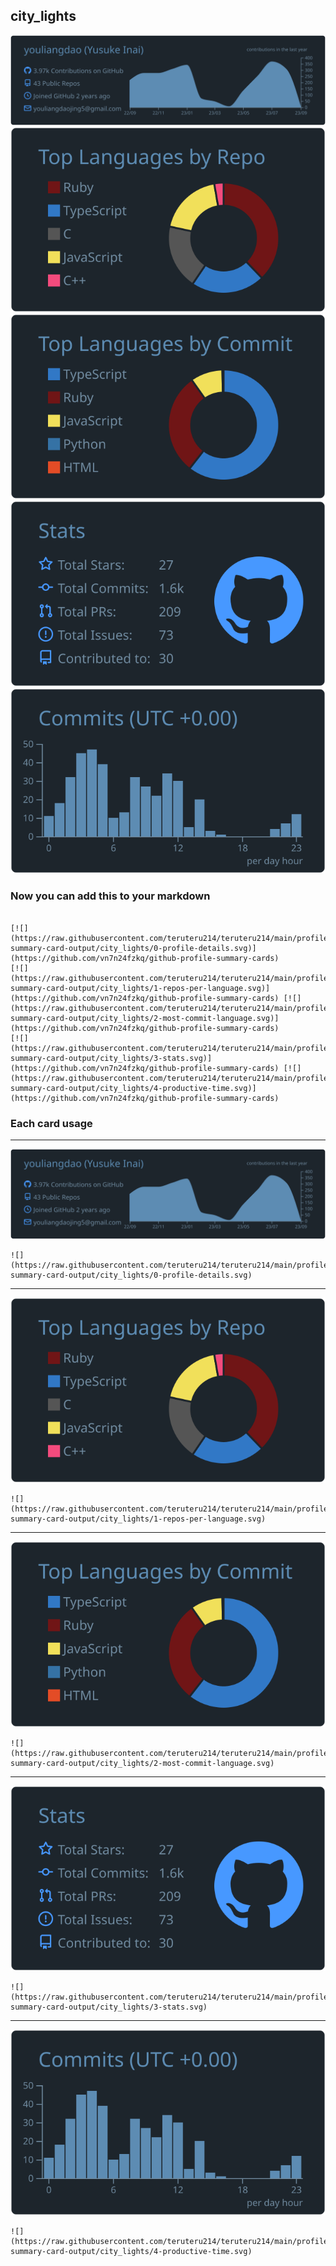 ## city_lights

[![](./0-profile-details.svg)](https://github.com/vn7n24fzkq/github-profile-summary-cards)
[![](./1-repos-per-language.svg)](https://github.com/vn7n24fzkq/github-profile-summary-cards) [![](./2-most-commit-language.svg)](https://github.com/vn7n24fzkq/github-profile-summary-cards)
[![](./3-stats.svg)](https://github.com/vn7n24fzkq/github-profile-summary-cards) [![](./4-productive-time.svg)](https://github.com/vn7n24fzkq/github-profile-summary-cards)
### Now you can add this to your markdown
```

[![](https://raw.githubusercontent.com/teruteru214/teruteru214/main/profile-summary-card-output/city_lights/0-profile-details.svg)](https://github.com/vn7n24fzkq/github-profile-summary-cards)
[![](https://raw.githubusercontent.com/teruteru214/teruteru214/main/profile-summary-card-output/city_lights/1-repos-per-language.svg)](https://github.com/vn7n24fzkq/github-profile-summary-cards) [![](https://raw.githubusercontent.com/teruteru214/teruteru214/main/profile-summary-card-output/city_lights/2-most-commit-language.svg)](https://github.com/vn7n24fzkq/github-profile-summary-cards)
[![](https://raw.githubusercontent.com/teruteru214/teruteru214/main/profile-summary-card-output/city_lights/3-stats.svg)](https://github.com/vn7n24fzkq/github-profile-summary-cards) [![](https://raw.githubusercontent.com/teruteru214/teruteru214/main/profile-summary-card-output/city_lights/4-productive-time.svg)](https://github.com/vn7n24fzkq/github-profile-summary-cards)

```

### Each card usage
---

![](./0-profile-details.svg)

```
![](https://raw.githubusercontent.com/teruteru214/teruteru214/main/profile-summary-card-output/city_lights/0-profile-details.svg)
```



---

![](./1-repos-per-language.svg)

```
![](https://raw.githubusercontent.com/teruteru214/teruteru214/main/profile-summary-card-output/city_lights/1-repos-per-language.svg)
```



---

![](./2-most-commit-language.svg)

```
![](https://raw.githubusercontent.com/teruteru214/teruteru214/main/profile-summary-card-output/city_lights/2-most-commit-language.svg)
```



---

![](./3-stats.svg)

```
![](https://raw.githubusercontent.com/teruteru214/teruteru214/main/profile-summary-card-output/city_lights/3-stats.svg)
```



---

![](./4-productive-time.svg)

```
![](https://raw.githubusercontent.com/teruteru214/teruteru214/main/profile-summary-card-output/city_lights/4-productive-time.svg)
```

